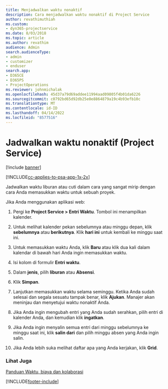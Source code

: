 ```yaml
---
title: Menjadwalkan waktu nonaktif
description: Cara menjadwalkan waktu nonaktif di Project Service
author: revathimuthiah
ms.custom:
- dyn365-projectservice
ms.date: 8/03/2018
ms.topic: article
ms.author: revathim
audience: Admin
search.audienceType:
- admin
- customizer
- enduser
search.app:
- D365CE
- D365PS
- ProjectOperations
ms.reviewer: johnmichalak
ms.openlocfilehash: 45d37a79d69addee11994aad09805f4b01da6226
ms.sourcegitcommit: c0792bd65d92db25e0e8864879a19c4b93efb10c
ms.translationtype: MT
ms.contentlocale: id-ID
ms.lasthandoff: 04/14/2022
ms.locfileid: "8577516"
---
```

# <a name="schedule-time-off-project-service"></a>Jadwalkan waktu nonaktif (Project Service)

[!include [banner](../includes/psa-now-project-operations.md)]

[!INCLUDE[cc-applies-to-psa-app-1x-2x](../includes/cc-applies-to-psa-app-1x-2x.md)]

Jadwalkan waktu liburan atau cuti dalam cara yang sangat mirip dengan cara Anda memasukkan waktu untuk sebuah proyek.  
  
 Jika Anda menggunakan aplikasi web:  
  
1.  Pergi ke **Project Service > Entri Waktu**. Tombol ini menampilkan kalender.  
  
2.  Untuk melihat kalender pekan sebelumnya atau minggu depan, klik **sebelumnya** atau **berikutnya**. Klik **hari ini** untuk kembali ke minggu saat ini.  
  
3.  Untuk memasukkan waktu Anda, klik **Baru** atau klik dua kali dalam kalendar di bawah hari Anda ingin memasukkan waktu.  
  
4.  Isi kolom di formulir **Entri waktu**.  
  
5.  Dalam **jenis**, pilih **liburan** atau **Absensi**.  
  
6.  Klik **Simpan**.  
  
7.  Lanjutkan memasukkan waktu selama seminggu. Ketika Anda sudah selesai dan segala sesuatu tampak benar, klik **Ajukan**. Manajer akan meninjau dan menyetujui waktu nonaktif Anda.  
  
8.  Jika Anda ingin mengubah entri yang Anda sudah serahkan, pilih entri di kalender Anda, dan kemudian klik **ingatkan**.  
  
9. Jika Anda ingin menyalin semua entri dari minggu sebelumnya ke minggu saat ini, klik **salin dari** dan pilih minggu absen yang Anda ingin salin.  
  
10. Jika Anda lebih suka melihat daftar apa yang Anda kerjakan, klik **Grid**.  
  
### <a name="see-also"></a>Lihat Juga  
 [Panduan Waktu, biaya dan kolaborasi](../psa/time-expense-collaboration-guide.md)


[!INCLUDE[footer-include](../includes/footer-banner.md)]
